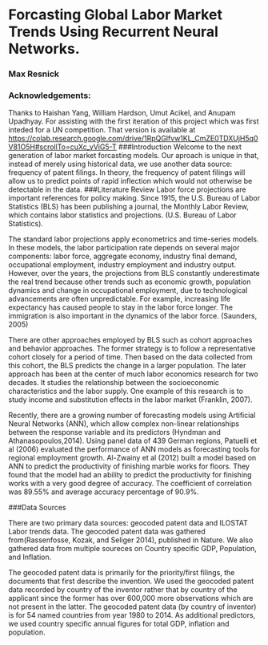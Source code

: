 # Forcasting Global Labor Market Trends Using Recurrent Neural Networks. 
### Max Resnick

### Acknowledgements:
Thanks to Haishan Yang, William Hardson, Umut Acikel, and Anupam Upadhyay. For assisting with the first iteration of this project which was first inteded for a UN competition. That version is available at https://colab.research.google.com/drive/1RpQGlfvw1KL_CmZE0TDXUjH5q0V81O5H#scrollTo=cuXc_yViG5-T
###Introduction
Welcome to the next generation of labor market forcasting models. Our aproach is unique in that, instead of merely using historical data, we use another data source: frequency of patent filings. In theory, the frequency of patent filings will allow us to predict points of rapid inflection which would not otherwise be detectable in the data. 
###Literature Review
Labor force projections are important references for policy making. Since 1915, the U.S. Bureau of Labor Statistics (BLS) has been publishing a journal, the Monthly Labor Review, which contains labor statistics and projections. (U.S. Bureau of Labor Statistics).

The standard labor projections apply econometrics and time-series models. In these models, the labor participation rate depends on several major components: labor force, aggregate economy, industry final demand, occupational employment, industry employment and industry output. However, over the years, the projections from BLS constantly underestimate the real trend because other trends such as economic growth, population dynamics and change in occupational employment, due to technological advancements are often unpredictable. For example, increasing life expectancy has caused people to stay in the labor force longer. The immigration is also important in the dynamics of the labor force. (Saunders, 2005)

There are other approaches employed by BLS such as cohort approaches and behavior approaches. The former strategy is to follow a representative cohort closely for a period of time. Then based on the data collected from this cohort, the BLS predicts the change in a larger population. The later approach has been at the center of much labor economics research for two decades. It studies the relationship between the socioeconomic characteristics and the labor supply. One example of this research is to study income and substitution effects in the labor market (Franklin, 2007).

Recently, there are a growing number of forecasting models using Artificial Neural Networks (ANN), which allow complex non-linear relationships between the response variable and its predictors (Hyndman and Athanasopoulos,2014). Using panel data of 439 German regions, Patuelli et al (2006) evaluated the performance of ANN models as forecasting tools for regional employment growth. Al-Zwainy et al (2012) built a model based on ANN to predict the productivity of finishing marble works for floors. They found that the model had an ability to predict the productivity for finishing works with a very good degree of accuracy. The coefficient of correlation was 89.55% and average accuracy percentage of 90.9%. 


###Data Sources

There are two primary data sources: geocoded patent data and ILOSTAT Labor trends data. The geocoded patent data was gathered from(Rassenfosse, Kozak, and Seliger 2014), published in Nature. We also gathered data from multiple soureces on Country specific GDP, Population, and Inflation. 

The geocoded patent data is primarily for the priority/first filings, the documents that first describe the invention. We used the geocoded patent data recorded by country of the inventor rather that by country of the applicant since the former has over 600,000 more observations which are not present in the latter. The geocoded patent data (by country of inventor) is for 54 named countries from year 1980 to 2014. As additional predictors, we used country specific annual figures for total GDP, inflation and population.


